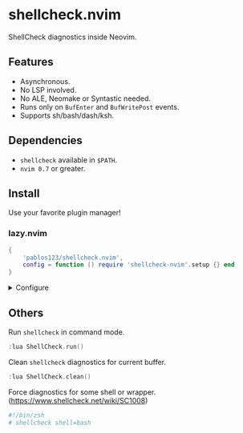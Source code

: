 # shellcheck.nvim
ShellCheck diagnostics inside Neovim.

## Features
- Asynchronous.
- No LSP involved.
- No ALE, Neomake or Syntastic needed.
- Runs only on `BufEnter` and `BufWritePost` events.
- Supports sh/bash/dash/ksh.

## Dependencies
- `shellcheck` available in `$PATH`.
- `nvim 0.7` or greater.

## Install
Use your favorite plugin manager!

### lazy.nvim
```lua
{
    'pablos123/shellcheck.nvim',
    config = function () require 'shellcheck-nvim'.setup {} end
}
```

<details>
<summary>Configure</summary>

```lua
{
    'pablos123/shellcheck.nvim',
    config = function ()
        -- Pass extra arguments to the shellcheck command.
        require 'shellcheck-nvim'.setup {
            extras = { '-x', '--enable=all', },
        }
    end
}
```

</details>

## Others
Run `shellcheck` in command mode.

```c
:lua ShellCheck.run()
```

Clean `shellcheck` diagnostics for current buffer.

```c
:lua ShellCheck.clean()
```

Force diagnostics for some shell or wrapper. (https://www.shellcheck.net/wiki/SC1008)
```bash
#!/bin/zsh
# shellcheck shell=bash
```
